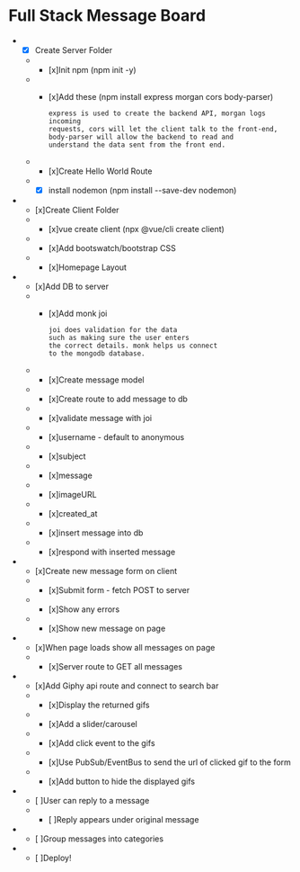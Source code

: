 # Full Stack Message Board


* - [x] Create Server Folder
  * - [x]Init npm (npm init -y)
  * - [x]Add these (npm install express morgan cors body-parser)

          express is used to create the backend API, morgan logs incoming
          requests, cors will let the client talk to the front-end,
          body-parser will allow the backend to read and
          understand the data sent from the front end.

  * - [x]Create Hello World Route
  * - [x] install nodemon (npm install --save-dev nodemon)

* - [x]Create Client Folder
  * - [x]vue create client (npx @vue/cli create client)
  * - [x]Add bootswatch/bootstrap CSS
  * - [x]Homepage Layout
* - [x]Add DB to server
  * - [x]Add monk joi

          joi does validation for the data
          such as making sure the user enters
          the correct details. monk helps us connect
          to the mongodb database.

  * - [x]Create message model
  * - [x]Create route to add message to db
   * - [x]validate message with joi
    * - [x]username - default to anonymous
    * - [x]subject
    * - [x]message
    * - [x]imageURL
    * - [x]created_at
   * - [x]insert message into db
   * - [x]respond with inserted message
* - [x]Create new message form on client
  * - [x]Submit form - fetch POST to server
  * - [x]Show any errors
  * - [x]Show new message on page
* - [x]When page loads show all messages on page
   * - [x]Server route to GET all messages
* - [x]Add Giphy api route and connect to search bar
   * - [x]Display the returned gifs
   * - [x]Add a slider/carousel
   * - [x]Add click event to the gifs 
   * - [x]Use PubSub/EventBus to send the url of clicked gif to the form
   * - [x]Add button to hide the displayed gifs
* - [ ]User can reply to a message
  * - [ ]Reply appears under original message
* - [ ]Group messages into categories
 * - [ ]Deploy!
